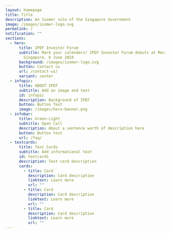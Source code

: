 ```yaml
---
layout: homepage
title: Title
description: An Isomer site of the Singapore Government
image: /images/isomer-logo.svg
permalink: /
notification: ""
sections:
  - hero:
      title: IPEF Investor Forum
      subtitle: Mark your calendars! IPEF Investor Forum debuts at Marina Bay Sands,
        Singapore, 6 June 2024
      background: /images/isomer-logo.svg
      button: Contact us
      url: /contact-us/
      variant: center
  - infopic:
      title: ABOUT IPEF
      subtitle: Add an image and text
      id: infopic
      description: Background of IPEF
      button: Button Text
      image: /images/hero-banner.png
  - infobar:
      title: Green-Light
      subtitle: Open Call
      description: About a sentence worth of description here
      button: Button text
      url: /faq/
  - textcards:
      title: Text Cards
      subtitle: Add informational text
      id: textcards
      description: Text card description
      cards:
        - title: Card
          description: Card description
          linktext: Learn more
          url: ""
        - title: Card
          description: Card description
          linktext: Learn more
          url: ""
        - title: Card
          description: Card description
          linktext: Learn more
          url: ""
---
```

